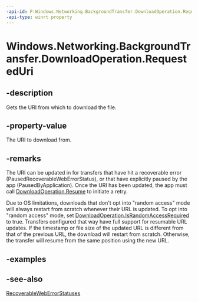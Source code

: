 ```yaml
---
-api-id: P:Windows.Networking.BackgroundTransfer.DownloadOperation.RequestedUri
-api-type: winrt property
---
```


<!-- Property syntax
public Windows.Foundation.Uri RequestedUri { get; }
-->

# Windows.Networking.BackgroundTransfer.DownloadOperation.RequestedUri

## -description
Gets the URI from which to download the file.

## -property-value
The URI to download from.

## -remarks
The URI can be updated in for transfers that have hit a recoverable error (PausedRecoverableWebErrorStatus), or that have explicitly paused by the app (PausedByApplication). Once the URI has been updated, the app must call [DownloadOperation.Resume](downloadoperation_resume_406343050.md) to initiate a retry.

Due to OS limitations, downloads that don't opt into "random access" mode will always restart from scratch whenever their URL is updated. To opt into "random access" mode, set [DownloadOperation.IsRandomAccessRequired](downloadoperation_israndomaccessrequired.md) to true. Transfers configured that way have full support for resumable URL updates. If the timestamp or file size of the updated URL is different from that of the previous URL, the download will restart from scratch. Otherwise, the transfer will resume from the same position using the new URL.

## -examples

## -see-also
[RecoverableWebErrorStatuses](downloadoperation_recoverableweberrorstatuses.md)
